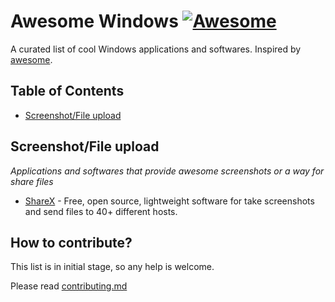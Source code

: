 # Awesome Windows [![Awesome](https://cdn.rawgit.com/sindresorhus/awesome/d7305f38d29fed78fa85652e3a63e154dd8e8829/media/badge.svg)](https://github.com/sindresorhus/awesome) 
A curated list of cool Windows applications and softwares. Inspired by [awesome](https://github.com/sindresorhus/awesome).

## Table of Contents
- [Screenshot/File upload](#screenshotfile-upload)

## Screenshot/File upload
*Applications and softwares that provide awesome screenshots or a way for share files*

- [ShareX](https://getsharex.com/) - Free, open source, lightweight software for take screenshots and send files to 40+ different hosts.

## How to contribute?
This list is in initial stage, so any help is welcome.

Please read [contributing.md](contributing.md)

